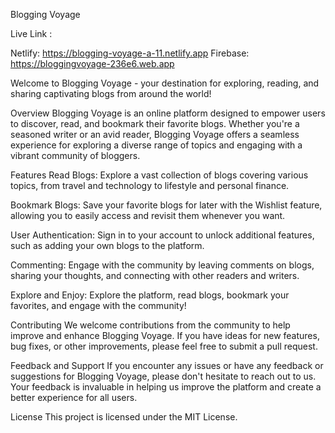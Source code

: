 Blogging Voyage

Live Link : 

Netlify: https://blogging-voyage-a-11.netlify.app
Firebase: https://bloggingvoyage-236e6.web.app



Welcome to Blogging Voyage - your destination for exploring, reading, and sharing captivating blogs from around the world!

Overview
Blogging Voyage is an online platform designed to empower users to discover, read, and bookmark their favorite blogs. Whether you're a seasoned writer or an avid reader, Blogging Voyage offers a seamless experience for exploring a diverse range of topics and engaging with a vibrant community of bloggers.

Features
Read Blogs: Explore a vast collection of blogs covering various topics, from travel and technology to lifestyle and personal finance.

Bookmark Blogs: Save your favorite blogs for later with the Wishlist feature, allowing you to easily access and revisit them whenever you want.

User Authentication: Sign in to your account to unlock additional features, such as adding your own blogs to the platform.

Commenting: Engage with the community by leaving comments on blogs, sharing your thoughts, and connecting with other readers and writers.

Explore and Enjoy: Explore the platform, read blogs, bookmark your favorites, and engage with the community!

Contributing
We welcome contributions from the community to help improve and enhance Blogging Voyage. If you have ideas for new features, bug fixes, or other improvements, please feel free to submit a pull request.

Feedback and Support
If you encounter any issues or have any feedback or suggestions for Blogging Voyage, please don't hesitate to reach out to us. Your feedback is invaluable in helping us improve the platform and create a better experience for all users.

License
This project is licensed under the MIT License.